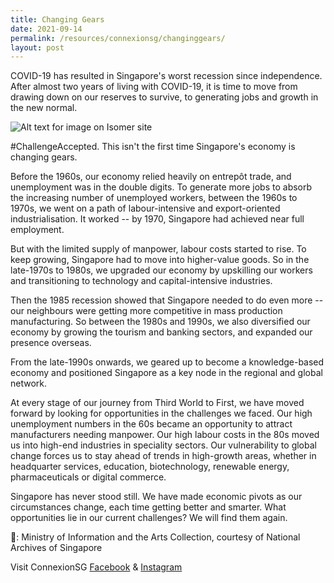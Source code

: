 ```yaml
---
title: Changing Gears
date: 2021-09-14
permalink: /resources/connexionsg/changinggears/
layout: post
---
```

COVID-19 has resulted in Singapore's worst recession since independence. After almost two years of living with COVID-19, it is time to move from drawing down on our reserves to survive, to generating jobs and growth in the new normal. 

![Alt text for image on Isomer site](/images/changinggears.jpg)

#ChallengeAccepted. This isn't the first time Singapore's economy is changing gears. 

Before the 1960s, our economy relied heavily on entrepôt trade, and unemployment was in the double digits. To generate more jobs to absorb the increasing number of unemployed workers, between the 1960s to 1970s, we went on a path of labour-intensive and export-oriented industrialisation. It worked -- by 1970, Singapore had achieved near full employment. 

But with the limited supply of manpower, labour costs started to rise. To keep growing, Singapore had to move into higher-value goods. So in the late-1970s to 1980s, we upgraded our economy by upskilling our workers and transitioning to technology and capital-intensive industries.

Then the 1985 recession showed that Singapore needed to do even more -- our neighbours were getting more competitive in mass production manufacturing. So between the 1980s and 1990s, we also diversified our economy by growing the tourism and banking sectors, and expanded our presence overseas. 

From the late-1990s onwards, we geared up to become a knowledge-based economy and positioned Singapore as a key node in the regional and global network. 

At every stage of our journey from Third World to First, we have moved forward by looking for opportunities in the challenges we faced. Our high unemployment numbers in the 60s became an opportunity to attract manufacturers needing manpower. Our high labour costs in the 80s moved us into high-end industries in speciality sectors. Our vulnerability to global change forces us to stay ahead of trends in high-growth areas, whether in headquarter services, education, biotechnology, renewable energy, pharmaceuticals or digital commerce.

Singapore has never stood still. We have made economic pivots as our circumstances change, each time getting better and smarter. What opportunities lie in our current challenges? We will find them again. 

📸: Ministry of Information and the Arts Collection, courtesy of National Archives of Singapore

Visit ConnexionSG [Facebook](https://www.facebook.com/ConnexionSG) & [Instagram](https://www.instagram.com/connexionsg/)